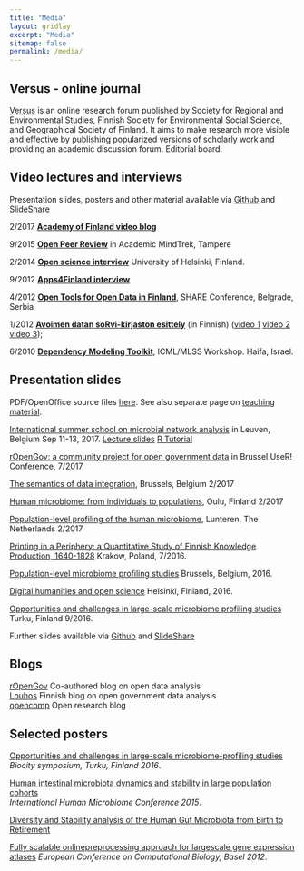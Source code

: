 ```yaml
---
title: "Media"
layout: gridlay
excerpt: "Media"
sitemap: false
permalink: /media/
---
```




Versus - online journal
-------------

[Versus](https://www.versuslehti.fi/english/) is an online research forum published by Society for Regional and Environmental Studies, Finnish Society for Environmental Social Science, and Geographical Society of Finland. It aims to make research more visible and effective by publishing popularized versions of scholarly work and providing an academic discussion forum. Editorial board. 


Video lectures and interviews 
-----

Presentation slides, posters and other material available via [Github](https://github.com/openresearchlabs/openresearchlabs.github.io/tree/master/publications) and [SlideShare](http://www.slideshare.net/antagomir/presentations)

<!--<iframe src="http://livestream.com/accounts/2914987/events/4349899/videos/100125511/player?autoPlay=false&mute=false" frameborder="0" scrolling="no"></iframe>-->
<!-- To adjust frame size use: -->
<!--<iframe src="http://livestream.com/accounts/2914987/events/4349899/videos/100125511/player?autoPlay=false&height=360&mute=false&width=640" width="640" height="360" frameborder="0" scrolling="no"></iframe>-->





2/2017 [**Academy of Finland video blog**](https://www.youtube.com/watch?v=duF4LBCII9o&t=4s) 

9/2015 [**Open Peer Review**](http://livestream.com/accounts/2914987/events/4349899/videos/100125511/player?autoPlay=false&height=360&mute=false&width=640) in Academic MindTrek, Tampere 

2/2014 [**Open science interview**](http://blogs.helsinki.fi/tiedeviestinta/2014/02/26/leo-lahti/) University of Helsinki, Finland.

9/2012 [**Apps4Finland interview**](http://vimeo.com/49912227)

4/2012 [**Open Tools for Open Data in Finland**](http://www.livestream.com/shareconference/video?clipId=pla_62b42b8c-eea4-4555-9447-c3432e356c81), SHARE Conference, Belgrade, Serbia 

1/2012 [**Avoimen datan soRvi-kirjaston esittely**](http://www.hri.fi/visualisointiblogi/videot/leo-lahti-esittelee-sorvi-ympariston/) (in Finnish) ([video 1](http://www.hri.fi/visualisointiblogi/videot/leo-lahti-esittelee-sorvi-ympariston/) [video 2](http://www.hri.fi/visualisointiblogi/videot/sorvi-esimerkki-1-leo-lahti-esittelee-sorvi-ohjelmiston-kayttoa/) [video 3](http://www.hri.fi/visualisointiblogi/videot/sorvi-esimerkki-2-leo-lahti-esittelee-sorvi-ohjelmiston-kayttoa/));


<!--[**Avoin data ja avoimet välineet Suomessa**](http://www.youtube.com/watch?v=4re-3qtm1os), Instanssi festival for digital creativity, Jyväskylä, Finland. March 2012.-->

<!--[**Apps4Finland-gaalaesitelmä**](http://bambuser.com/v/2148849) (at 38:10), Apps4Finland Gala. Vanha ylioppilastalo. Helsinki, Finland. November 2011.-->

6/2010 [**Dependency Modeling Toolkit**](http://videolectures.net/icml2010_lahti_dmt/), ICML/MLSS Workshop. Haifa, Israel. 



Presentation slides
-----

PDF/OpenOffice source files [here](https://github.com/openresearchlabs/openresearchlabs.github.io/tree/master/publications/publications/slides). See also separate page on [teaching material](../edu/).

[International summer school on microbial network analysis](http://psbweb05.psb.ugent.be/conet/econetschool/index.php) in Leuven, Belgium Sep 11-13, 2017. [Lecture slides](https://github.com/antagomir/antagomir.github.io/blob/master/publications/publications/slides/20170913-Leuven-Lecture-Lahti.odp?raw=true) [R Tutorial](https://github.com/antagomir/antagomir.github.io/blob/master/publications/publications/slides/20170913-Leuven-Tutorial-Lahti.odp?raw=true)  

[rOpenGov: a community project for open government data](https://speakerdeck.com/antagomir/ropengov-at-user2017) in Brussel UseR! Conference, 7/2017  

[The semantics of data integration](https://github.com/openresearchlabs/openresearchlabs.github.io/tree/master/publications/publications/slides/20170227-Lahti.pdf), Brussels, Belgium 2/2017

[Human microbiome: from individuals to populations](https://github.com/COMHIS/fennica/blob/master/inst/examples/20170216-Oulu-Lahti.pdf), Oulu, Finland 2/2017

[Population-level profiling of the human microbiome](https://github.com/openresearchlabs/openresearchlabs.github.io/tree/master/publications/publications/slides/20170215-Lahti-NAEM.odp?raw=true), Lunteren, The Netherlands 2/2017  

[Printing in a Periphery: a Quantitative Study of Finnish Knowledge Production, 1640-1828](https://github.com/COMHIS/fennica/blob/master/inst/examples/20160715-Krakow-Fennica.pdf) Krakow, Poland, 7/2016.

[Population-level microbiome profiling studies](https://github.com/antagomir/antagomir.github.com/tree/master/publications/publications/slides/20161028-BSM-Lahti.pdf) Brussels, Belgium, 2016.

[Digital humanities and open science](https://github.com/antagomir/antagomir.github.com/tree/master/publications/publications/slides/20160916-HY-LeoLahti.pdf) Helsinki, Finland, 2016.

[Opportunities and challenges in large-scale microbiome profiling studies](https://github.com/antagomir/antagomir.github.com/tree/master/publications/publications/slides/20160901-Lahti.pdf) Turku, Finland 9/2016.

Further slides available via [Github](https://github.com/antagomir/antagomir.github.com/tree/master/publications/publications) and [SlideShare](http://www.slideshare.net/antagomir/presentations)


Blogs
------

[rOpenGov](http://ropengov.github.io) Co-authored blog on open data analysis  
[Louhos](http://louhos.wordpress.com) Finnish blog on open government data analysis  
[opencomp](http://antagomir.wordpress.com) Open research blog  



Selected posters
-----


[Opportunities and challenges in large-scale microbiome-profiling studies](../publications/publications/posters/20160901-Turku/poster.pdf)
_Biocity symposium, Turku, Finland 2016_.

[Human intestinal microbiota dynamics and stability in large population cohorts](../publications/publications/posters/20150331-IHMC/poster.pdf)  
_International Human Microbiome Conference 2015_.

[Diversity and Stability analysis of the Human Gut Microbiota from Birth to Retirement](http://www.slideshare.net/antagomir/poster-14221161)

[Fully scalable online­preprocessing approach for large­scale gene expression atlases](../publications/publications/posters/20120908-ECCB-RPA/poster.pdf)
_European Conference on Computational Biology, Basel 2012_.


<!--
[Meta-analysis of human gut microbiota: Community composition and health associations](http://posters.f1000.com/P1886) _ISMB, Vienna 2011_.

[Combining multiple data sources in functional genomics for improving genome-wide inferences](../publications/publications/posters/sysbioposteri07.pdf) _SYSBIO symposium, Helsinki, Finland 2007_.

[Probabilistic analysis of probe performance on short nucleotide arrays](../publications/publications/posters/ismb07_a4.pdf) _ISMB, Vienna, 2007_. 
-->


<!--

Societies
-----------

[Open Knowledge Foundation Finland - Open Science Work Group](http://fi.okfn.org/wg/openscience/). Supporting member of [Public Library of Science](http://www.plos.org) (PLoS); [International Society for Microbial Ecology](http://www.isme-microbes.org/) (ISME); [Society for Bioinformatics in Northern Europe](http://www.socbin.org) (SocBIN); [Electronic Frontier Finland](http://www.effi.org) (EFFI); [Amnesty International](http://www.amnesty.fi) (founding member and president 2001-2004 for student group at Helsinki University of Technology); [Friends of the Earth](http://www.maanystavat.fi); [Service Civil International](http://www.kvtfinland.org) (SCI); [Association for Online Democrary in Finland](http://www.verkkodemokratia.fi/); [Kansan Muisti](http://kansanmuisti.fi); [The Association for Investigative Journalism in Finland](http://www.tutkiva.fi/content/association-investigative-journalism-finland); [Open Knowledge Foundation Finland](http://fi.okfn.org/).

-->

<!-- I am computational scientist focusing on the development and application of novel computational techniques in data-intensive research fields, in particular functional genomics and microbial ecology of the human body and [http://sorvi.r-forge.r-project.org open government data in Finland]. 
Computational analysis of human microbial ecology forms the current main focus of my research activity at [http://www.mib.wur.nl/UK/ Laboratory of Microbiology, Wageningen University], Netherlands. Before that, I was employed at [http://www.vetmed.helsinki.fi/apalva/index.htm Centre of Excellence in Microbial Food Safety Research], Department of Veterinary Bioscience, University of Helsinki, Finland, [http://www.cis.hut.fi/research Adaptive Informatics Research Centre of Excellence], Aalto University, [http://www.helsinki.fi/cmg/english/group/research_group.html Laboratory of Cytomolecular Genetics], University of Helsinki and as a visiting researcher at [http://www.ebi.ac.uk European Bioinformatics Institute EBI], Hinxton, UK, developing machine learning approaches for genome- and organism-wide analysis of the human transcriptome, cancer genomics, and cross-species studies. For further information, see the occasional [http://antagomir.wordpress.com opencomp] blog on computational science and a [[User:Leo_Lahti/bio|brief biography of my research career]]. -->


